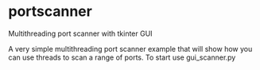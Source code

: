 # portscanner
 Multithreading port scanner with tkinter GUI

A very simple multithreading port scanner example that will show how you can use threads to scan a range of ports. 
To start use gui_scanner.py
